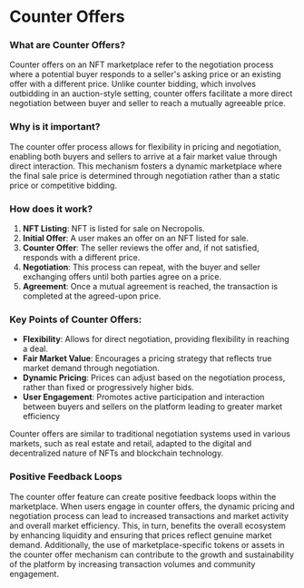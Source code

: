 # Counter Offers

### What are Counter Offers?

Counter offers on an NFT marketplace refer to the negotiation process where a potential buyer responds to a seller's asking price or an existing offer with a different price. Unlike counter bidding, which involves outbidding in an auction-style setting, counter offers facilitate a more direct negotiation between buyer and seller to reach a mutually agreeable price.

### Why is it important?

The counter offer process allows for flexibility in pricing and negotiation, enabling both buyers and sellers to arrive at a fair market value through direct interaction. This mechanism fosters a dynamic marketplace where the final sale price is determined through negotiation rather than a static price or competitive bidding.

### How does it work?

1. **NFT Listing**: NFT is listed for sale on Necropolis.
2. **Initial Offer**: A user makes an offer on an NFT listed for sale.
3. **Counter Offer**: The seller reviews the offer and, if not satisfied, responds with a different price.
4. **Negotiation**: This process can repeat, with the buyer and seller exchanging offers until both parties agree on a price.
5. **Agreement**: Once a mutual agreement is reached, the transaction is completed at the agreed-upon price.

### Key Points of Counter Offers:

* **Flexibility**: Allows for direct negotiation, providing flexibility in reaching a deal.
* **Fair Market Value**: Encourages a pricing strategy that reflects true market demand through negotiation.
* **Dynamic Pricing**: Prices can adjust based on the negotiation process, rather than fixed or progressively higher bids.
* **User Engagement**: Promotes active participation and interaction between buyers and sellers on the platform leading to greater market efficiency

Counter offers are similar to traditional negotiation systems used in various markets, such as real estate and retail, adapted to the digital and decentralized nature of NFTs and blockchain technology.

### Positive Feedback Loops

The counter offer feature can create positive feedback loops within the marketplace. When users engage in counter offers, the dynamic pricing and negotiation process can lead to increased transactions and market activity and overall market efficiency. This, in turn, benefits the overall ecosystem by enhancing liquidity and ensuring that prices reflect genuine market demand. Additionally, the use of marketplace-specific tokens or assets in the counter offer mechanism can contribute to the growth and sustainability of the platform by increasing transaction volumes and community engagement.